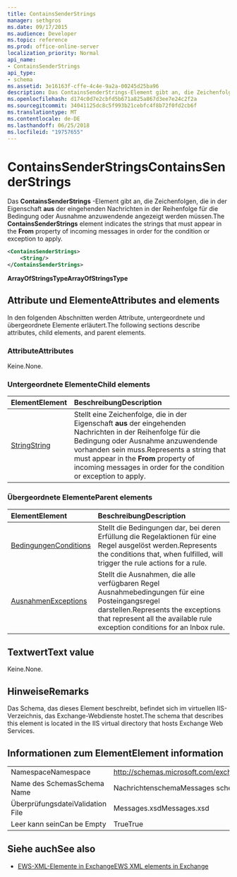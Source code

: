 ```yaml
---
title: ContainsSenderStrings
manager: sethgros
ms.date: 09/17/2015
ms.audience: Developer
ms.topic: reference
ms.prod: office-online-server
localization_priority: Normal
api_name:
- ContainsSenderStrings
api_type:
- schema
ms.assetid: 3e16163f-cffe-4c4e-9a2a-00245d25ba96
description: Das ContainsSenderStrings-Element gibt an, die Zeichenfolgen, die in der From-Eigenschaft der eingehenden Nachrichten in der Reihenfolge für die Bedingung oder Ausnahme anzuwendende angezeigt werden müssen.
ms.openlocfilehash: d174c0d7e2cbfd5b671a825a867d3ee7e24c2f2a
ms.sourcegitcommit: 34041125dc8c5f993b21cebfc4f8b72f0fd2cb6f
ms.translationtype: MT
ms.contentlocale: de-DE
ms.lasthandoff: 06/25/2018
ms.locfileid: "19757655"
---
```

# <a name="containssenderstrings"></a><span data-ttu-id="b304d-103">ContainsSenderStrings</span><span class="sxs-lookup"><span data-stu-id="b304d-103">ContainsSenderStrings</span></span>

<span data-ttu-id="b304d-104">Das **ContainsSenderStrings** -Element gibt an, die Zeichenfolgen, die in der Eigenschaft **aus** der eingehenden Nachrichten in der Reihenfolge für die Bedingung oder Ausnahme anzuwendende angezeigt werden müssen.</span><span class="sxs-lookup"><span data-stu-id="b304d-104">The **ContainsSenderStrings** element indicates the strings that must appear in the **From** property of incoming messages in order for the condition or exception to apply.</span></span> 
  
```XML
<ContainsSenderStrings>
    <String/>
</ContainsSenderStrings>
```

 <span data-ttu-id="b304d-105">**ArrayOfStringsType**</span><span class="sxs-lookup"><span data-stu-id="b304d-105">**ArrayOfStringsType**</span></span>
## <a name="attributes-and-elements"></a><span data-ttu-id="b304d-106">Attribute und Elemente</span><span class="sxs-lookup"><span data-stu-id="b304d-106">Attributes and elements</span></span>

<span data-ttu-id="b304d-107">In den folgenden Abschnitten werden Attribute, untergeordnete und übergeordnete Elemente erläutert.</span><span class="sxs-lookup"><span data-stu-id="b304d-107">The following sections describe attributes, child elements, and parent elements.</span></span>
  
### <a name="attributes"></a><span data-ttu-id="b304d-108">Attribute</span><span class="sxs-lookup"><span data-stu-id="b304d-108">Attributes</span></span>

<span data-ttu-id="b304d-109">Keine.</span><span class="sxs-lookup"><span data-stu-id="b304d-109">None.</span></span>
  
### <a name="child-elements"></a><span data-ttu-id="b304d-110">Untergeordnete Elemente</span><span class="sxs-lookup"><span data-stu-id="b304d-110">Child elements</span></span>

|<span data-ttu-id="b304d-111">**Element**</span><span class="sxs-lookup"><span data-stu-id="b304d-111">**Element**</span></span>|<span data-ttu-id="b304d-112">**Beschreibung**</span><span class="sxs-lookup"><span data-stu-id="b304d-112">**Description**</span></span>|
|:-----|:-----|
|[<span data-ttu-id="b304d-113">String</span><span class="sxs-lookup"><span data-stu-id="b304d-113">String</span></span>](string.md) <br/> |<span data-ttu-id="b304d-114">Stellt eine Zeichenfolge, die in der Eigenschaft **aus** der eingehenden Nachrichten in der Reihenfolge für die Bedingung oder Ausnahme anzuwendende vorhanden sein muss.</span><span class="sxs-lookup"><span data-stu-id="b304d-114">Represents a string that must appear in the **From** property of incoming messages in order for the condition or exception to apply.</span></span>  <br/> |
   
### <a name="parent-elements"></a><span data-ttu-id="b304d-115">Übergeordnete Elemente</span><span class="sxs-lookup"><span data-stu-id="b304d-115">Parent elements</span></span>

|<span data-ttu-id="b304d-116">**Element**</span><span class="sxs-lookup"><span data-stu-id="b304d-116">**Element**</span></span>|<span data-ttu-id="b304d-117">**Beschreibung**</span><span class="sxs-lookup"><span data-stu-id="b304d-117">**Description**</span></span>|
|:-----|:-----|
|[<span data-ttu-id="b304d-118">Bedingungen</span><span class="sxs-lookup"><span data-stu-id="b304d-118">Conditions</span></span>](conditions.md) <br/> |<span data-ttu-id="b304d-119">Stellt die Bedingungen dar, bei deren Erfüllung die Regelaktionen für eine Regel ausgelöst werden.</span><span class="sxs-lookup"><span data-stu-id="b304d-119">Represents the conditions that, when fulfilled, will trigger the rule actions for a rule.</span></span>  <br/> |
|[<span data-ttu-id="b304d-120">Ausnahmen</span><span class="sxs-lookup"><span data-stu-id="b304d-120">Exceptions</span></span>](exceptions.md) <br/> |<span data-ttu-id="b304d-121">Stellt die Ausnahmen, die alle verfügbaren Regel Ausnahmebedingungen für eine Posteingangsregel darstellen.</span><span class="sxs-lookup"><span data-stu-id="b304d-121">Represents the exceptions that represent all the available rule exception conditions for an Inbox rule.</span></span>  <br/> |
   
## <a name="text-value"></a><span data-ttu-id="b304d-122">Textwert</span><span class="sxs-lookup"><span data-stu-id="b304d-122">Text value</span></span>

<span data-ttu-id="b304d-123">Keine.</span><span class="sxs-lookup"><span data-stu-id="b304d-123">None.</span></span>
  
## <a name="remarks"></a><span data-ttu-id="b304d-124">Hinweise</span><span class="sxs-lookup"><span data-stu-id="b304d-124">Remarks</span></span>

<span data-ttu-id="b304d-125">Das Schema, das dieses Element beschreibt, befindet sich im virtuellen IIS-Verzeichnis, das Exchange-Webdienste hostet.</span><span class="sxs-lookup"><span data-stu-id="b304d-125">The schema that describes this element is located in the IIS virtual directory that hosts Exchange Web Services.</span></span>
  
## <a name="element-information"></a><span data-ttu-id="b304d-126">Informationen zum Element</span><span class="sxs-lookup"><span data-stu-id="b304d-126">Element information</span></span>

|||
|:-----|:-----|
|<span data-ttu-id="b304d-127">Namespace</span><span class="sxs-lookup"><span data-stu-id="b304d-127">Namespace</span></span>  <br/> |http://schemas.microsoft.com/exchange/services/2006/messages  <br/> |
|<span data-ttu-id="b304d-128">Name des Schemas</span><span class="sxs-lookup"><span data-stu-id="b304d-128">Schema Name</span></span>  <br/> |<span data-ttu-id="b304d-129">Nachrichtenschema</span><span class="sxs-lookup"><span data-stu-id="b304d-129">Messages schema</span></span>  <br/> |
|<span data-ttu-id="b304d-130">Überprüfungsdatei</span><span class="sxs-lookup"><span data-stu-id="b304d-130">Validation File</span></span>  <br/> |<span data-ttu-id="b304d-131">Messages.xsd</span><span class="sxs-lookup"><span data-stu-id="b304d-131">Messages.xsd</span></span>  <br/> |
|<span data-ttu-id="b304d-132">Leer kann sein</span><span class="sxs-lookup"><span data-stu-id="b304d-132">Can be Empty</span></span>  <br/> |<span data-ttu-id="b304d-133">True</span><span class="sxs-lookup"><span data-stu-id="b304d-133">True</span></span>  <br/> |
   
## <a name="see-also"></a><span data-ttu-id="b304d-134">Siehe auch</span><span class="sxs-lookup"><span data-stu-id="b304d-134">See also</span></span>



- [<span data-ttu-id="b304d-135">EWS-XML-Elemente in Exchange</span><span class="sxs-lookup"><span data-stu-id="b304d-135">EWS XML elements in Exchange</span></span>](ews-xml-elements-in-exchange.md)

